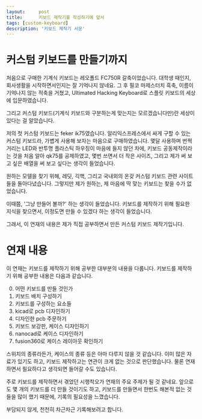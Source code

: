 ```yaml
---
layout:     post
title:      키보드 제작기를 작성하기에 앞서
tags: [custom-keyboard]
description: '키보드 제작기 서문'
---
```


  # 커스텀 키보드를 만들기까지

처음으로 구매한 기계식 키보드는 레오폴드 FC750R 갈축이었습니다.
대학생 때인지, 회사생활을 시작하면서인지는 잘 기억나지 않네요.
그 후 필코 마제스터치 흑축, 이름이 기억나지 않는 적축을 거쳤고,
Ultimated Hacking Keyboard로 스플릿 키보드의 세상에 입문하였습니다.

그리고 커스텀 키보드(기계식 키보드와 구분하는게 맞는지는 모르겠습니다만)란 세상이 있다는 걸 알았습니다.

저의 첫 커스텀 키보드는 feker ik75였습니다.
알리익스프레스에서 싸게 구할 수 있는 커스텀 키보드라, 가볍게 사용해 보자는 마음으로 구매하였습니다.
몇달 사용하며 번쩍거리는 LED와 반투명 플라스틱 하우징이 마음에 들지 않던 차에,
키보드 공동제작이라는 것을 처음 알아 qk75를 공제하였고,
몇번 쓰면서 더 작은 사이즈, 그리고 제가 써 보고 싶은 배열을 써 보고 싶다는 생각이 들었습니다.

원하는 모델을 찾기 위해, 레딧, 긱핵, 그리고 국내외의 온갖 커스텀 키보드 관련 사이트들을 돌아다녔습니다.
그렇지만 제가 원하는, 제 마음에 딱 맞는 키보드는 찾을 수가 없었습니다.

이때쯤, '그냥 만들어 볼까?' 하는 생각이 들었습니다.
키보드를 제작하기 위해 필요한 지식을 찾으면서, 이정도면 만들 수 있겠다 하는 생각이 들었습니다.

그래서, 이 연재의 내용은 제가 직접 공부하면서 만든 커스텀 키보드 제작기입니다.

# 연재 내용
이 연재는 키보드를 제작하기 위해 공부한 대부분의 내용을 다룹니다.
키보드를 제작하기 위해 공부한 내용은 다음과 같습니다.

0. 어떤 키보드를 만들 것인가
1. 키보드 배치 구성하기
2. 키보드를 구성하는 요소들
3. kicad로  pcb 디자인하기
4. 디자인한 pcb 주문하기
5. 키보드 보강판, 케이스 디자인하기
6. nanocad로 케이스 디자인하기
7. fusion360로 케이스 레이아웃 확인하기

스위치의 종류라든가, 케이스의 종류 등은 아마 다루지 않을 것 같습니다.
이미 많은 자료가 있기도 하고, 키보드 제작하고는 연관이 크게 없는 것으로 판단했습니다.
물론 연재하면서 필요하다고 생각되면 들어갈 수도 있습니다.

주로 키보드를 제작하면서 겪었던 시행착오가 연재의 주요 주제가 될 것 같네요.
앞으로도 몇 개의 키보드를 더 만들 것이기도 하고,
키보드를 만들면서 한번도 해본적 없는 것들을 많이 했기 때문에,
기록의 필요성을 느꼈습니다.

부담되지 않게, 천천히 차근차근 기록해보려고 합니다.